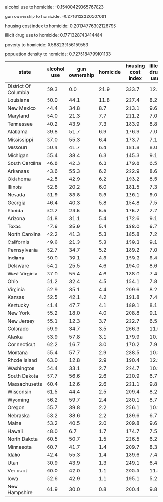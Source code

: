 alcohol use to homicide: -0.15400429065767823

gun ownership to homicide: -0.2718132326507691

housing cost index to homicide: 0.20194776302126796

illicit drug use to homicide: 0.1771328743414484

poverty to homicide: 0.588239156159553

population density to homicide: 0.7276184799101133

state                 | alcohol use  | gun ownership  | homicide  | housing cost index  | illicit drug use  | poverty  | population density
--------------------  |------------  |--------------  |---------  |-------------------  |-----------------  |--------  |-------------------
District Of Columbia  | 59.3         | 0.0            | 21.9      | 333.7               | 12.1              | 23.1     | 10065.0           
Louisiana             | 50.0         | 44.1           | 11.8      | 227.4               | 8.2               | 12.8     | 105.0             
New Mexico            | 44.4         | 34.8           | 8.7       | 213.1               | 9.6               | 15.8     | 17.2              
Maryland              | 54.0         | 21.3           | 7.7       | 211.2               | 7.0               | 14.0     | 596.3             
Tennessee             | 40.2         | 43.9           | 7.3       | 183.9               | 8.8               | 14.3     | 155.4             
Alabama               | 39.8         | 51.7           | 6.9       | 176.9               | 7.0               | 15.9     | 94.7              
Mississippi           | 37.0         | 55.3           | 6.4       | 173.7               | 7.1               | 17.0     | 63.5              
Missouri              | 50.4         | 41.7           | 6.4       | 181.8               | 8.0               | 12.8     | 87.3              
Michigan              | 55.4         | 38.4           | 6.3       | 145.3               | 9.1               | 12.4     | 173.9             
South Carolina        | 46.8         | 42.3           | 6.3       | 179.8               | 6.5               | 13.8     | 155.4             
Arkansas              | 43.6         | 55.3           | 6.2       | 222.9               | 8.6               | 15.9     | 56.4              
Oklahoma              | 42.5         | 42.9           | 6.2       | 193.2               | 8.5               | 10.8     | 55.2              
Illinois              | 52.8         | 20.2           | 6.0       | 181.5               | 7.3               | 13.8     | 231.5             
Nevada                | 51.9         | 33.8           | 5.9       | 126.1               | 9.0               | 17.2     | 24.8              
Georgia               | 46.4         | 40.3           | 5.8       | 154.8               | 7.5               | 18.8     | 169.5             
Florida               | 52.7         | 24.5           | 5.5       | 175.7               | 7.7               | 19.5     | 353.4             
Arizona               | 51.8         | 31.1           | 5.4       | 172.6               | 9.1               | 21.6     | 57.0              
Texas                 | 47.6         | 35.9           | 5.4       | 188.0               | 6.7               | 16.5     | 98.1              
North Carolina        | 42.2         | 41.3           | 5.3       | 185.8               | 7.2               | 14.3     | 198.2             
California            | 49.6         | 21.3           | 5.3       | 159.2               | 9.1               | 22.4     | 241.7             
Pennsylvania          | 52.7         | 34.7           | 5.2       | 189.2               | 7.0               | 10.5     | 284.3             
Indiana               | 50.0         | 39.1           | 4.8       | 159.2               | 8.4               | 14.8     | 181.7             
Delaware              | 54.1         | 25.5           | 4.6       | 194.0               | 8.6               | 13.9     | 464.3             
West Virginia         | 37.0         | 55.4           | 4.6       | 188.0               | 7.4               | 11.3     | 77.1              
Ohio                  | 51.2         | 32.4           | 4.5       | 154.1               | 7.8               | 11.5     | 281.9             
Virginia              | 52.9         | 35.1           | 4.4       | 209.6               | 8.2               | 11.7     | 204.5             
Kansas                | 52.5         | 42.1           | 4.2       | 191.8               | 7.4               | 11.1     | 35.1              
Kentucky              | 41.4         | 47.7           | 4.1       | 189.1               | 8.1               | 13.2     | 110.0             
New York              | 55.2         | 18.0           | 4.0       | 208.8               | 9.1               | 17.6     | 412.3             
New Jersey            | 55.1         | 12.3           | 3.7       | 222.7               | 6.5               | 12.2     | 1189.0            
Colorado              | 59.9         | 34.7           | 3.5       | 266.3               | 11.0              | 14.8     | 49.3              
Alaska                | 53.9         | 57.8           | 3.1       | 179.9               | 10.7              | 11.0     | 1.3               
Connecticut           | 62.2         | 16.7           | 3.0       | 170.2               | 7.9               | 11.1     | 739.1             
Montana               | 55.4         | 57.7           | 2.9       | 288.5               | 10.3              | 10.5     | 6.9               
Rhode Island          | 63.0         | 12.8           | 2.9       | 190.4               | 12.5              | 12.2     | 1006.0            
Washington            | 54.4         | 33.1           | 2.7       | 224.7               | 10.2              | 11.2     | 102.6             
South Dakota          | 57.7         | 56.6           | 2.6       | 220.9               | 6.7               | 11.6     | 10.9              
Massachusetts         | 60.4         | 12.6           | 2.6       | 221.1               | 9.8               | 13.6     | 840.2             
Wisconsin             | 61.5         | 44.4           | 2.5       | 209.4               | 8.2               | 10.7     | 105.2             
Wyoming               | 56.2         | 59.7           | 2.4       | 280.1               | 8.7               | 9.0      | 5.9               
Oregon                | 55.7         | 39.8           | 2.2       | 256.1               | 10.2              | 13.3     | 40.3              
Nebraska              | 53.2         | 38.6           | 2.2       | 189.6               | 6.7               | 9.1      | 24.0              
Maine                 | 53.2         | 40.5           | 2.0       | 209.8               | 9.6               | 9.6      | 43.0              
Hawaii                | 48.0         | 6.7            | 1.7       | 174.7               | 7.5               | 18.0     | 214.1             
North Dakota          | 60.5         | 50.7           | 1.5       | 226.5               | 6.2               | 8.4      | 9.9               
Minnesota             | 60.7         | 41.7           | 1.4       | 209.7               | 8.3               | 10.7     | 67.1              
Idaho                 | 42.4         | 55.3           | 1.4       | 189.6               | 7.4               | 11.6     | 19.1              
Utah                  | 30.9         | 43.9           | 1.3       | 249.1               | 6.4               | 9.5      | 34.3              
Vermont               | 60.0         | 42.0           | 1.1       | 205.5               | 11.5              | 8.3      | 67.7              
Iowa                  | 52.6         | 42.9           | 1.1       | 195.1               | 5.2               | 7.9      | 54.8              
New Hampshire         | 61.9         | 30.0           | 0.8       | 200.4               | 9.8               | 10.4     | 147.0             


